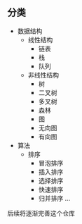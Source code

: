 ## 分类

* 数据结构
    - 线性结构
        - 链表
        - 栈
        - 队列
    - 非线性结构
        - 树
         - 二叉树
         - 多叉树
         - 森林
        - 图
         - 无向图
         - 有向图
* 算法
    - 排序
        - 冒泡排序
        - 插入排序
        - 选择排序
        - 快速排序
        - 归并排序
...

后续将逐渐完善这个仓库

